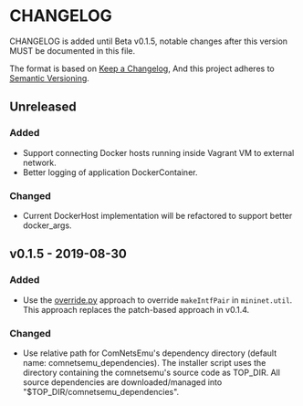# CHANGELOG

CHANGELOG is added until Beta v0.1.5, notable changes after this version MUST be documented in this file.

The format is based on [Keep a Changelog](https://keepachangelog.com/en/1.0.0/),
And this project adheres to [Semantic Versioning](https://semver.org/spec/v2.0.0.html).

## Unreleased

### Added

-   Support connecting Docker hosts running inside Vagrant VM to external network.
-   Better logging of application DockerContainer.

### Changed

-   Current DockerHost implementation will be refactored to support better docker_args.

## v0.1.5 - 2019-08-30

### Added

-   Use the [override.py](./comnetsemu/overrides.py) approach to override `makeIntfPair` in `mininet.util`.
    This approach replaces the patch-based approach in v0.1.4.

### Changed

-   Use relative path for ComNetsEmu's dependency directory (default name: comnetsemu_dependencies).
    The installer script uses the directory containing the comnetsemu's source code as TOP_DIR.
    All source dependencies are downloaded/managed into "$TOP_DIR/comnetsemu_dependencies".

